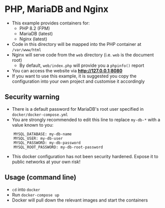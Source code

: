 # PHP, MariaDB and Nginx

* This example provides containers for:
    * PHP 8.2 (FPM)
    * MariaDB (latest)
    * Nginx (latest)
* Code in this directory will be mapped into the PHP container at `/var/www/html`
* Nginx will serve code from the `web` directory (i.e. `web` is the document root)
    * By default, `web/index.php` will provide you a `phpinfo()` report 
* You can access the website via **http://127.0.0.1:8080**
* If you want to use this example, it is suggested you copy the configuration into your own project and customise it accordingly


## Security warning

* There is a default password for MariaDB's root user specified in `docker/docker-compose.yml`
* You are strongly recommended to edit this line to replace `my-db-*` with a value known to you:

    
```
    MYSQL_DATABASE: my-db-name
    MYSQL_USER: my-db-user
    MYSQL_PASSWORD: my-db-password
    MYSQL_ROOT_PASSWORD: my-db-root-password
```

* This docker configuration has not been security hardened.  Expose it to public networks at your own risk!


## Usage (command line)

* `cd` into `docker`
* Run `docker-compose up`
* Docker will pull down the relevant images and start the containers 
